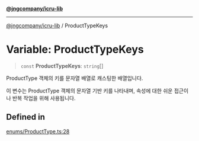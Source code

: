 [**@jngcompany/icru-lib**](../README.md)

***

[@jngcompany/icru-lib](../globals.md) / ProductTypeKeys

# Variable: ProductTypeKeys

> `const` **ProductTypeKeys**: `string`[]

ProductType 객체의 키를 문자열 배열로 캐스팅한 배열입니다.

이 변수는 ProductType 객체의 문자열 기반 키를 나타내며,
속성에 대한 쉬운 접근이나 반복 작업을 위해 사용됩니다.

## Defined in

[enums/ProductType.ts:28](https://github.com/jngcompany/icru-lib/blob/d5809ceca7cec295ab2df61cd05dc96c0f11bd66/src/enums/ProductType.ts#L28)
